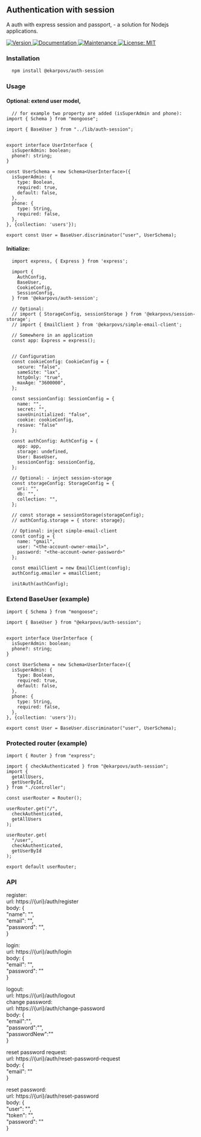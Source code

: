 ## Authentication with session

A auth with express session and passport, - a solution for Nodejs applications.

<p>
  <a href="https://www.npmjs.com/package/@ekarpovs/auth-session" target="_blank">
    <img alt="Version" src="https://img.shields.io/npm/v/@ekarpovs/auth-session.svg">
  </a>
  <a href="https://github.com/ekarpovs/auth-session#readme" target="_blank">
    <img alt="Documentation" src="https://img.shields.io/badge/documentation-yes-brightgreen.svg" />
  </a>
  <a href="https://github.com/ekarpovs/auth-session/graphs/commit-activity" target="_blank">
    <img alt="Maintenance" src="https://img.shields.io/badge/Maintained%3F-yes-green.svg" />
  </a>
  <a href="https://github.com/ekarpovs/auth-session/blob/master/LICENSE" target="_blank">
    <img alt="License: MIT" src="https://img.shields.io/badge/License-MIT-yellow.svg" />
  </a>
</p>

### Installation
```bash
  npm install @ekarpovs/auth-session
```
### Usage
#### Optional: extend user model, 
```
  // for example two property are added (isSuperAdmin and phone):
import { Schema } from "mongoose";

import { BaseUser } from "../lib/auth-session";


export interface UserInterface {
  isSuperAdmin: boolean;
  phone?: string;
}

const UserSchema = new Schema<UserInterface>({
  isSuperAdmin: {
    type: Boolean,
    required: true,
    default: false,
  },
  phone: {
    type: String,
    required: false,
  },
}, {collection: 'users'});

export const User = BaseUser.discriminator("user", UserSchema);
```
#### Initialize:
```
  import express, { Express } from 'express';

  import { 
    AuthConfig,
    BaseUser,
    CookieConfig,
    SessionConfig,
  } from '@ekarpovs/auth-session';
  
  // Optional:
  // import { StorageConfig, sessionStorage } from '@ekarpovs/session-storage';
  // import { EmailClient } from '@ekarpovs/simple-email-client';

  // Somewhere in an application
  const app: Express = express();


  // Configuration
  const cookieConfig: CookieConfig = {
    secure: "false",
    sameSite: "lax",
    httpOnly: "true",
    maxAge: "3600000",
  };

  const sessionConfig: SessionConfig = {
    name: "",
    secret: "",
    saveUninitialized: "false",
    cookie: cookieConfig,
    resave: "false"
  };

  const authConfig: AuthConfig = {
    app: app,
    storage: undefined,
    User: BaseUser,
    sessionConfig: sessionConfig,
  };

  // Optional: - inject session-storage
  const storageConfig: StorageConfig = {
    uri: "",
    db: "",
    collection: "",
  };

  // const storage = sessionStorage(storageConfig);
  // authConfig.storage = { store: storage};

  // Optional: inject simple-email-client
  const config = {
    name: "gmail",
    user: "<the-account-owner-email>",
    password: "<the-account-owner-password>"
  };

  const emailClient = new EmailClient(config);
  authConfig.emailer = emailClient;

  initAuth(authConfig);

```
### Extend BaseUser (example)
```
import { Schema } from "mongoose";

import { BaseUser } from "@ekarpovs/auth-session";


export interface UserInterface {
  isSuperAdmin: boolean;
  phone?: string;
}

const UserSchema = new Schema<UserInterface>({
  isSuperAdmin: {
    type: Boolean,
    required: true,
    default: false,
  },
  phone: {
    type: String,
    required: false,
  },
}, {collection: 'users'});

export const User = BaseUser.discriminator("user", UserSchema);
```

### Protected router (example)
```
import { Router } from "express";

import { checkAuthenticated } from "@ekarpovs/auth-session";
import {
  getAllUsers,
  getUserById,
} from "./controller";

const userRouter = Router();

userRouter.get("/", 
  checkAuthenticated,
  getAllUsers
);

userRouter.get(
  "/user",
  checkAuthenticated,
  getUserById
);

export default userRouter;
```

### API
  register:  
  	 url: https://{uri}/auth/register  
	 body: {  
	    "name": "",  
	    "email": "",  
	    "password": "",  
	}  
   
  login:  
  	 url: https://{uri}/auth/login  
	 body: {  
	    "email": "",  
	    "password": ""  
	}  

  logout:  
  	url: https://{uri}/auth/logout  
  change password:  
  	url: https://{uri}/auth/change-password  
	body: {  
	    "email":"",  
	    "password":"",  
	    "passwordNew":""  
	}  
  
  reset password request:  
   	url: https://{uri}/auth/reset-password-request  
   	body: {  
	    "email": ""  
	}  
  
  reset password:  
   	url: https://{uri}/auth/reset-password  
   	body: {  
	    "user": "",  
	    "token": "",  
	    "password": ""  
	}  
```